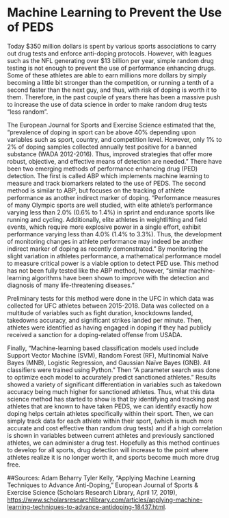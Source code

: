 # Machine Learning to Prevent the Use of PEDS

Today $350 million dollars is spent by various sports associations to carry out drug tests and enforce anti-doping protocols. However, with leagues such as the NFL generating over $13 billion per year, simple random drug testing is not enough to prevent the use of performance enhancing drugs. Some of these athletes are able to earn millions more dollars by simply becoming a little bit stronger than the competition, or running a tenth of a second faster than the next guy, and thus, with risk of doping is worth it to them. Therefore, in the past couple of years there has been a massive push to increase the use of data science in order to make random drug tests “less random”. 
	
 The European Journal for Sports and Exercise Science estimated that the, “prevalence of doping in sport can be above 40% depending upon variables such as sport, country, and competition level. However, only 1% to 2% of doping samples collected annually test positive for a banned substance (WADA 2012-2016). Thus, improved strategies that offer more robust, objective, and effective means of detection are needed.”  There have been two emerging methods of performance enhancing drug (PED) detection. The first is called ABP which implements machine learning to measure and track biomarkers related to the use of PEDS. The second method is similar to ABP, but focuses on the tracking of athlete performance as another indirect marker of doping. “Performance measures of many Olympic sports are well studied, with elite athlete’s performance varying less than 2.0% (0.6% to 1.4%) in sprint and endurance sports like running and cycling. Additionally, elite athletes in weightlifting and field events, which require more explosive power in a single effort, exhibit performance varying less than 4.0% (1.4% to 3.3%). Thus, the development of monitoring changes in athlete performance may indeed be another indirect marker of doping as recently demonstrated.” 
By monitoring the slight variation in athletes performance, a mathematical performance model to measure critical power is a viable option to detect PED use. This method has not been fully tested like the ABP method, however, “similar machine-learning algorithms have been shown to improve with the detection and diagnosis of many life-threatening diseases.” 

Preliminary tests for this method were done in the UFC in which data was collected for UFC athletes between 2015-2018. Data was collected on a multitude of variables such as fight duration, knockdowns landed, takedowns accuracy, and significant strikes landed per minute. Then, athletes were identified as having engaged in doping if they had publicly received a sanction for a doping-related offense from USADA. 

Finally, “Machine-learning based classification models used include Support Vector Machine (SVM), Random Forest (RF), Multinomial Naïve Bayes (MNB), Logistic Regression, and Gaussian Naïve Bayes (GNB). All classifiers were trained using Python.” Then “A parameter search was done to optimize each model to accurately predict sanctioned athletes.” Results showed a variety of significant differentiation in variables such as takedown accuracy being much higher for sanctioned athletes. Thus, what this data science method has started to show is that by identifying and tracking past athletes that are known to have taken PEDS, we can identify exactly how doping helps certain athletes specifically within their sport. Then, we can simply track data for each athlete within their sport, (which is much more accurate and cost effective than random drug tests) and if a high correlation is shown in variables between current athletes and previously sanctioned athletes, we can administer a drug test. Hopefully as this method continues to develop for all sports, drug detection will increase to the point where athletes realize it is no longer worth it, and sports become much more drug free. 

##Sources:
Adam Beharry Tyler Kelly, “Applying Machine Learning Techniques to Advance Anti-Doping,” European Journal of Sports & Exercise Science (Scholars Research Library, April 17, 2019), https://www.scholarsresearchlibrary.com/articles/applying-machine-learning-techniques-to-advance-antidoping-18437.html.

